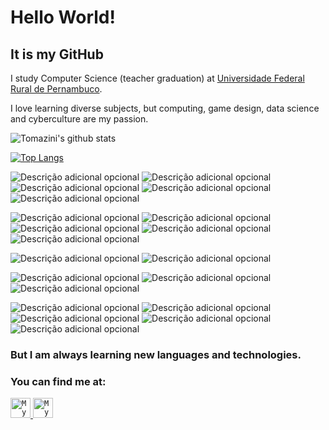 
<h1>Hello World!</h1>


<h2>It is my GitHub</h2>
<p>I study Computer Science (teacher  graduation) at <a href = http://www.ufrpe.br/br/content/licenciatura-em-computa%C3%A7%C3%A3o>Universidade Federal Rural de Pernambuco</a>.</p>
<p>I love learning diverse subjects, but computing, game design, data science and cyberculture are my passion.</p>




![Tomazini's github stats](https://github-readme-stats.vercel.app/api?username=rtomazini42&count_private=false&show_icons=true&theme=material-palenight&hide_border=true&hide=stars&hide_title=true)

[![Top Langs](https://github-readme-stats.vercel.app/api/top-langs/?username=rtomazini42&hide=html,css,jupyter%20notebook&theme=material-palenight&hide_border=true)](https://github.com/rtomazini42/github-readme-stats)


![Descrição adicional opcional](https://img.shields.io/badge/-Python-ff7b00?logo=python&logoColor=ffffff&style=flat)
![Descrição adicional opcional](https://img.shields.io/badge/-Java-ff7b00?logo=openjdk&logoColor=ffffff&style=flat)
![Descrição adicional opcional](https://img.shields.io/badge/-C-ff7b00?logo=C&logoColor=ffffff&style=flat)
![Descrição adicional opcional](https://img.shields.io/badge/-JavaScript-ff7b00?logo=javascript&logoColor=ffffff&style=flat)
![Descrição adicional opcional](https://img.shields.io/badge/-Delphi_Pascal-ff7b00?logo=delphi&logoColor=ffffff&style=flat)


![Descrição adicional opcional](https://img.shields.io/badge/-Git-ff0000?logo=git&logoColor=ffffff&style=flat)
![Descrição adicional opcional](https://img.shields.io/badge/-SQL-ff0000?logo=mysql&logoColor=ffffff&style=flat)
![Descrição adicional opcional](https://img.shields.io/badge/-FireBase-ff0000?logo=firebase&logoColor=ffffff&style=flat)
![Descrição adicional opcional](https://img.shields.io/badge/-Linux-ff0000?logo=linux&logoColor=ffffff&style=flat)
![Descrição adicional opcional](https://img.shields.io/badge/-Pop!Os-ff0000?logo=popos&logoColor=ffffff&style=flat)

![Descrição adicional opcional](https://img.shields.io/badge/-Godot-020202?logo=godotengine&logoColor=ffffff&style=flat)
![Descrição adicional opcional](https://img.shields.io/badge/-Unity-020202?logo=unity&logoColor=ffffff&style=flat)

![Descrição adicional opcional](https://img.shields.io/badge/-Wordpress-07273d?logo=wordpress&logoColor=ffffff&style=flat)
![Descrição adicional opcional](https://img.shields.io/badge/-AndroidStudio-07273d?logo=androidstudio&logoColor=ffffff&style=flat)
![Descrição adicional opcional](https://img.shields.io/badge/-RStudio-07273d?logo=rstudioide&logoColor=ffffff&style=flat)

![Descrição adicional opcional](https://img.shields.io/badge/-Photoshop-464544?logo=adobephotoshop&logoColor=ffffff&style=flat)
![Descrição adicional opcional](https://img.shields.io/badge/-Canva-464544?logo=canva&logoColor=ffffff&style=flat)
![Descrição adicional opcional](https://img.shields.io/badge/-Illustrator-464544?logo=adobeillustrator&logoColor=ffffff&style=flat)
![Descrição adicional opcional](https://img.shields.io/badge/-Gimp-464544?logo=gimp&logoColor=ffffff&style=flat)
![Descrição adicional opcional](https://img.shields.io/badge/-Inkscape-464544?logo=inkscape&logoColor=ffffff&style=flat)



<h3> But I am always learning new languages and technologies. </h3>

<h3> You can find me at: </h3>

<a href="https://www.linkedin.com/in/renan-tomazini/">
  <code><img alt="My linkedin" width="32" src="https://cdn.icon-icons.com/icons2/1099/PNG/512/1485482199-linkedin_78667.png" /></code>
</a>

<a href="mailto:renantomazini@gmail.com">
  <code><img alt="My e-mail" width="32" src="https://cdn.icon-icons.com/icons2/1826/PNG/512/4202011emailgmaillogomailsocialsocialmedia-115677_115624.png" /></code>
</a>

